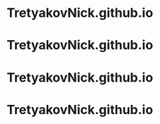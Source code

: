 # TretyakovNick.github.io
# TretyakovNick.github.io
# TretyakovNick.github.io
# TretyakovNick.github.io
